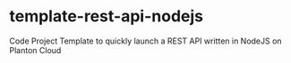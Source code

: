 # template-rest-api-nodejs
Code Project Template to quickly launch a REST API written in NodeJS on Planton Cloud
